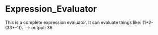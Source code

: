 # Expression_Evaluator
This is a complete expression evaluator. It can evaluate things like: 
(1+2-(33*-1)). --> output: 36
